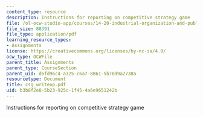 ```yaml
---
content_type: resource
description: Instructions for reporting on competitive strategy game
file: /ol-ocw-studio-app/courses/14-20-industrial-organization-and-public-policy-spring-2003/b3b8f2e85b23925c1f454a6e9651242b_csg_writeup.pdf
file_size: 88391
file_type: application/pdf
learning_resource_types:
- Assignments
license: https://creativecommons.org/licenses/by-nc-sa/4.0/
ocw_type: OCWFile
parent_title: Assignments
parent_type: CourseSection
parent_uid: d6fd96c4-a325-c6a7-8861-5b70d9a2738a
resourcetype: Document
title: csg_writeup.pdf
uid: b3b8f2e8-5b23-925c-1f45-4a6e9651242b
---
```

Instructions for reporting on competitive strategy game